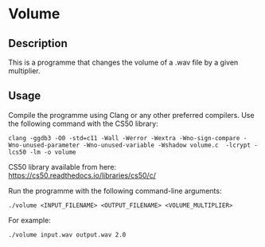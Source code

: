 # Volume

## Description

This is a programme that changes the volume of a .wav file by a given multiplier.

## Usage

Compile the programme using Clang or any other preferred compilers. Use the following command with the CS50 library:

```
clang -ggdb3 -O0 -std=c11 -Wall -Werror -Wextra -Wno-sign-compare -Wno-unused-parameter -Wno-unused-variable -Wshadow volume.c  -lcrypt -lcs50 -lm -o volume
```

CS50 library available from here: https://cs50.readthedocs.io/libraries/cs50/c/

Run the programme with the following command-line arguments:

```
./volume <INPUT_FILENAME> <OUTPUT_FILENAME> <VOLUME_MULTIPLIER>
```

For example:

```
./volume input.wav output.wav 2.0
```
